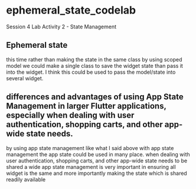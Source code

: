 # ephemeral_state_codelab

Session 4 Lab Activity 2 - State Management

## Ephemeral state
this time rather than making the state in the same class by using scoped model we could make a single class to save the 
widget state than pass it into the widget. I think this could be used to pass the model/state into several widget.

## differences and advantages of using App State Management in larger Flutter applications, especially when dealing with user authentication, shopping carts, and other app-wide state needs.
by using app state management like what I said above with app state management the app state could be used in many place.
when dealing with user authentication, shopping carts, and other app-wide state needs to be shared a wide app state
management is very important in ensuring all widget is the same and more importantly making the state which is shared 
readily available